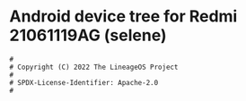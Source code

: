 # Android device tree for Redmi 21061119AG (selene)

```
#
# Copyright (C) 2022 The LineageOS Project
#
# SPDX-License-Identifier: Apache-2.0
#
```
